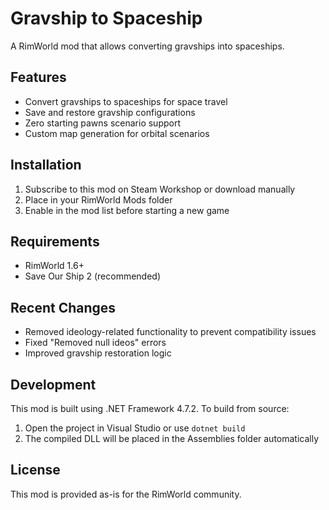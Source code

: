 # Gravship to Spaceship

A RimWorld mod that allows converting gravships into spaceships.

## Features

- Convert gravships to spaceships for space travel
- Save and restore gravship configurations
- Zero starting pawns scenario support
- Custom map generation for orbital scenarios

## Installation

1. Subscribe to this mod on Steam Workshop or download manually
2. Place in your RimWorld Mods folder
3. Enable in the mod list before starting a new game

## Requirements

- RimWorld 1.6+
- Save Our Ship 2 (recommended)

## Recent Changes

- Removed ideology-related functionality to prevent compatibility issues
- Fixed "Removed null ideos" errors
- Improved gravship restoration logic

## Development

This mod is built using .NET Framework 4.7.2. To build from source:

1. Open the project in Visual Studio or use `dotnet build`
2. The compiled DLL will be placed in the Assemblies folder automatically

## License

This mod is provided as-is for the RimWorld community.